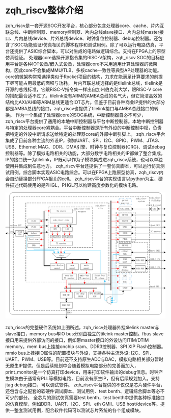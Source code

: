 # zqh_riscv整体介绍
zqh_riscv是一套开源SOC开发平台，核心部分包含处理器core、cache、片内互联总线、中断控制器、memory控制器、片内总线slave接口、片内总线master接口、片内总线device、片外总线device、时钟复位控制器、debug控制器。还包含了SOC功能验证/仿真相关的脚本程序和测试用例。除了可以运行电路仿真，平台还提供了ASIC综合脚本，可以对生成的电路做逻辑综合。支持在FPGA上的原型仿真验证。
处理器core选择开源指令集的RISC-V架构，zqh_riscv SOC的目标应用平台是各种IOT设备/嵌入式设备，处理器core不采用通用计算处理器的微架构，因此core不会集成MMU/TLB、多核cache一致性等典型AP处理器的功能。core的微架构常常选择类似于Rocket项目的结构，力求在能满足计算要求的前提下尽可能占用最低的面积与功耗。
片内互联总线选择的是tilelink总线，tilelink是开源的总线标准，它跟RISC-V指令集一样出自加州伯克利大学，跟RISC-V core的搭配最合适不过了。tilelink没有ARM的AMBA总线的名气大，但它简洁高效的结构比AXI/AHB等ARM总线更适合IOT芯片。但鉴于目前各种商业IP提供的大部分都是AMBA总线的接口，zqh_riscv也提供了tilelink接口与AMBA总线接口的转换。
作为一个集成了处理器core的SOC系统，中断控制器自必不可少，zqh_riscv平台提供了通用的本地中断控制器与平台中断控制器。本地中断控制器与特定的处理器core紧耦合。平台中断控制器是所有外设的中断控制中枢，负责把特定的外设中断请求送给特定的处理器core的外部中断引脚上。
zqh_riscv平台集成了目前各种主流的外设IP，例如UART、SPI、I2C、GPIO、PWM、JTAG、USB、Ethernet MAC、DDR、DMA引擎、时钟与复位控制器(CRG)、调试debug控制器等。除了模拟电路相关的功能，大部分数字电路相关的IP都做了整合集成，IP的接口统一为tilelink，IP既可以作为子模块集成进zqh_riscv系统，也可以单独使用并集成到任意地方。
zqh_riscv平台还提供了一套仿真脚本，可以运行仿真测试用例。综合脚本实现ASIC电路综合。可以在FPGA上跑原型仿真，zqh_riscv内会自动替换部分FPGA相关的cell。
zqh_riscv平台的实现语言以python为主，硬件描述代码使用的是PHGL，PHGL可以构建高度参数化的模块电路。

![image](doc/zqh_riscv_global_block.png)

zqh_riscv的完整硬件系统如上图所述，zqh_riscv处理器外挂tilelink master与slave接口，memory bus与IO bus分别由独立的tileink master控制。fbus slave接口用来提供外部访问的接口，例如带master接口的外设访问ITIM/DTIM memory。mem bus上挂接onchip sram、DDR3控制器、SPI XIP Flash控制器。mmio bus上挂接IO属性的配置模块与外设，支持各种主流外设: I2C、SPI、UART、PWM、USB等。目前还不支持原生ADC与DAC，模拟电路相关部分暂时无原生IP提供，但是后续规划中会随着模拟电路部分的完善而加入，print_monitor是一个仿真打印device，用来打印软件输出的debug信息。时钟产生模块由于通常有PLL等模拟电路，目前没有原生IP，但有后续规划加入。支持jtag debug接口，可以调试软件。
zqh_riscv平台提供的不仅仅是芯片硬件平台，还包含与之配套的软硬件调试脚本、测试用例、test benth、逻辑综合脚本等必不可少的部分。
全芯片的测试仿真需要test benth，test benth中提供各种标准接口的仿真模型，例如DDR、UART、I2C、SPI、eth GMII、USB host/device等。提供一整套测试用例，配合软件代码可以测试芯片系统的各个组成模块。
